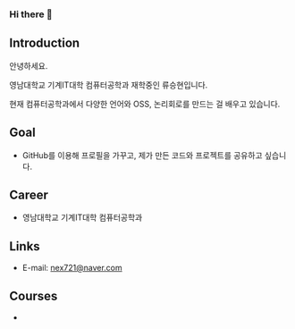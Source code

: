 ### Hi there 👋

## Introduction
안녕하세요. 

영남대학교 기계IT대학 컴퓨터공학과 재학중인 류승현입니다.

현재 컴퓨터공학과에서 다양한 언어와 OSS, 논리회로를 만드는 걸 배우고 있습니다.

## Goal
- GitHub를 이용해 프로필을 가꾸고, 제가 만든 코드와 프로젝트를 공유하고 싶습니다.

## Career
- 영남대학교 기계IT대학 컴퓨터공학과

## Links
- E-mail: nex721@naver.com
  
## Courses
- 

<!--
**young0ne77/young0ne77** is a ✨ _special_ ✨ repository because its `README.md` (this file) appears on your GitHub profile.

Here are some ideas to get you started:

- 🔭 I’m currently working on ...
- 🌱 I’m currently learning ...
- 👯 I’m looking to collaborate on ...
- 🤔 I’m looking for help with ...
- 💬 Ask me about ...
- 📫 How to reach me: ...
- 😄 Pronouns: ...
- ⚡ Fun fact: ...
-->

